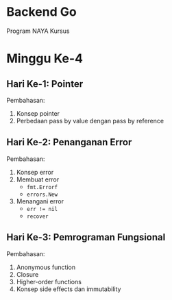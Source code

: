 # Backend Go
Program NAYA Kursus

# Minggu Ke-4

## Hari Ke-1: Pointer
Pembahasan:
1. Konsep pointer
2. Perbedaan pass by value dengan pass by reference

## Hari Ke-2: Penanganan Error
Pembahasan:
1. Konsep error
2. Membuat error
    * `fmt.Errorf`
    * `errors.New`
4. Menangani error
    * `err != nil`
    * `recover`

## Hari Ke-3: Pemrograman Fungsional
Pembahasan:
1. Anonymous function
2. Closure
3. Higher-order functions
4. Konsep side effects dan immutability
